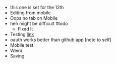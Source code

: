 *   this one is set for the 12th
*   Editing from mobile
*   Oops no tab on Mobile
*   heh might be difficult #todo
    *   Fixed it
*   Testing [link](link)
*   oauth works better than github app \[note to self\]
*   Mobile test
*   Weird
*   Saving